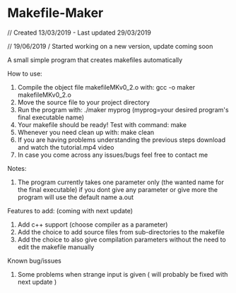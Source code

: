 # Makefile-Maker 
// Created 13/03/2019 - Last updated 29/03/2019

// 19/06/2019 / Started working on a new version, update coming soon

A small simple program that creates makefiles automatically 

How to use:
1) Compile the object file makefileMKv0_2.o with: gcc -o maker makefileMKv0_2.o
2) Move the source file to your project directory
3) Run the program with: ./maker myprog (myprog=your desired program's final executable name)
5) Your makefile should be ready! Test with command: make
6) Whenever you need clean up with: make clean
7) If you are having problems understanding the previous steps download and watch the tutorial.mp4 video
8) In case you come across any issues/bugs feel free to contact me

Notes:
1) The program currently takes one parameter only (the wanted name for the final executable)
if you dont give any parameter or give more the program will use the default name a.out

Features to add: (coming with next update)
1) Add c++ support (choose compiler as a parameter)
2) Add the choice to add source files from sub-directories to the makefile
3) Add the choice to also give compilation parameters without the need to edit the makefile manually

Known bug/issues
1) Some problems when strange input is given ( will probably be fixed with next update )
